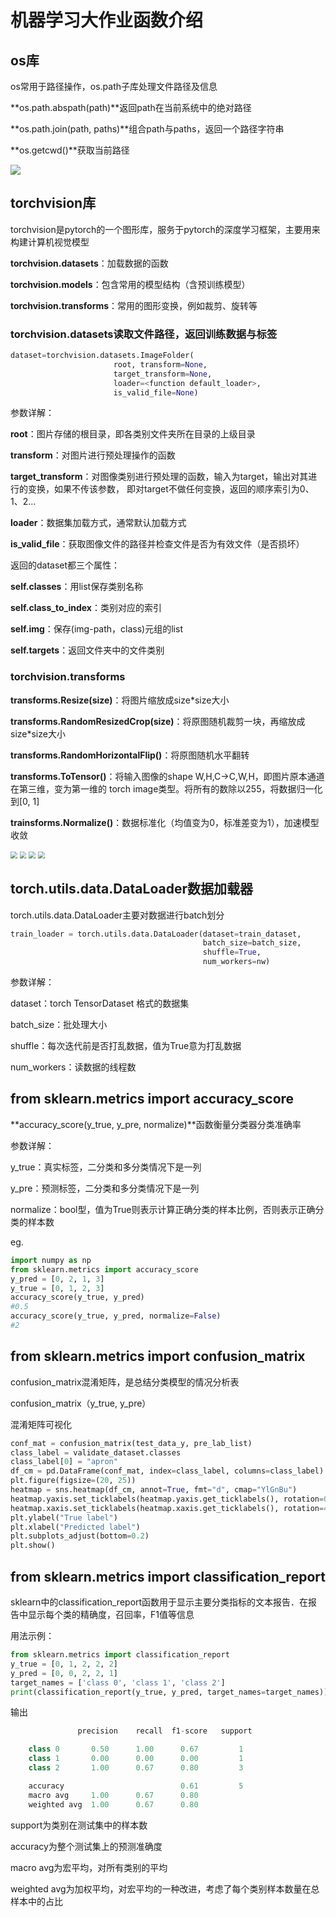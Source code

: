 # 机器学习大作业函数介绍

## os库

os常用于路径操作，os.path子库处理文件路径及信息

**os.path.abspath(path)**返回path在当前系统中的绝对路径

**os.path.join(path, paths)**组合path与paths，返回一个路径字符串

**os.getcwd()**获取当前路径

![](imgs/Img1.png)

## torchvision库

torchvision是pytorch的一个图形库，服务于pytorch的深度学习框架，主要用来构建计算机视觉模型

**torchvision.datasets**：加载数据的函数

**torchvision.models**：包含常用的模型结构（含预训练模型）

**torchvision.transforms**：常用的图形变换，例如裁剪、旋转等

### torchvision.datasets读取文件路径，返回训练数据与标签

```python
dataset=torchvision.datasets.ImageFolder(
                       root, transform=None, 
                       target_transform=None, 
                       loader=<function default_loader>, 
                       is_valid_file=None)


```

参数详解：

**root**：图片存储的根目录，即各类别文件夹所在目录的上级目录

**transform**：对图片进行预处理操作的函数

**target_transform**：对图像类别进行预处理的函数，输入为target，输出对其进行的变换，如果不传该参数，								  即对target不做任何变换，返回的顺序索引为0、1、2...

**loader**：数据集加载方式，通常默认加载方式

**is_valid_file**：获取图像文件的路径并检查文件是否为有效文件（是否损坏）

返回的dataset都三个属性：

**self.classes**：用list保存类别名称

**self.class_to_index**：类别对应的索引

**self.img**：保存(img-path，class)元组的list

**self.targets**：返回文件夹中的文件类别

### torchvision.transforms

**transforms.Resize(size)**：将图片缩放成size*size大小

**transforms.RandomResizedCrop(size)**：将原图随机裁剪一块，再缩放成size*size大小

**transforms.RandomHorizontalFlip()**：将原图随机水平翻转

**transforms.ToTensor()**：将输入图像的shape W,H,C->C,W,H，即图片原本通道在第三维，变为第一维的  											   torch image类型。将所有的数除以255，将数据归一化到[0, 1]

**trainsforms.Normalize()**：数据标准化（均值变为0，标准差变为1），加速模型收敛

<img src="imgs/resize.png" style="zoom: 67%;" />

<img src="imgs/randomResize.png" style="zoom:67%;" />

<img src="imgs/randomHorizentalFilp.png" style="zoom:67%;" />

<img src="imgs/ToTensorAndNoramlize.png" style="zoom:67%;" />

## torch.utils.data.DataLoader数据加载器

torch.utils.data.DataLoader主要对数据进行batch划分

```python
train_loader = torch.utils.data.DataLoader(dataset=train_dataset,
                                           batch_size=batch_size,
                                           shuffle=True,
                                           num_workers=nw)
```

参数详解：

dataset：torch TensorDataset 格式的数据集

batch_size：批处理大小

shuffle：每次迭代前是否打乱数据，值为True意为打乱数据

num_workers：读数据的线程数

## from sklearn.metrics import accuracy_score

**accuracy_score(y_true, y_pre, normalize)**函数衡量分类器分类准确率

参数详解：

y_true：真实标签，二分类和多分类情况下是一列

y_pre：预测标签，二分类和多分类情况下是一列

normalize：bool型，值为True则表示计算正确分类的样本比例，否则表示正确分类的样本数

eg.

```python
import numpy as np
from sklearn.metrics import accuracy_score
y_pred = [0, 2, 1, 3]
y_true = [0, 1, 2, 3]
accuracy_score(y_true, y_pred)
#0.5
accuracy_score(y_true, y_pred, normalize=False)
#2
```

## from sklearn.metrics import confusion_matrix

confusion_matrix混淆矩阵，是总结分类模型的情况分析表

confusion_matrix（y_true, y_pre）

混淆矩阵可视化

```python
conf_mat = confusion_matrix(test_data_y, pre_lab_list)
class_label = validate_dataset.classes
class_label[0] = "apron"
df_cm = pd.DataFrame(conf_mat, index=class_label, columns=class_label)
plt.figure(figsize=(20, 25))
heatmap = sns.heatmap(df_cm, annot=True, fmt="d", cmap="YlGnBu")
heatmap.yaxis.set_ticklabels(heatmap.yaxis.get_ticklabels(), rotation=0, ha="right")
heatmap.xaxis.set_ticklabels(heatmap.xaxis.get_ticklabels(), rotation=45, ha="right")
plt.ylabel("True label")
plt.xlabel("Predicted label")
plt.subplots_adjust(bottom=0.2)
plt.show()
```

## from sklearn.metrics import classification_report

sklearn中的classification_report函数用于显示主要分类指标的文本报告．在报告中显示每个类的精确度，召回率，F1值等信息

用法示例：

```python
from sklearn.metrics import classification_report
y_true = [0, 1, 2, 2, 2]
y_pred = [0, 0, 2, 2, 1]
target_names = ['class 0', 'class 1', 'class 2']
print(classification_report(y_true, y_pred, target_names=target_names))
```

输出

```python
               precision    recall  f1-score   support

    class 0       0.50      1.00      0.67         1
    class 1       0.00      0.00      0.00         1
    class 2       1.00      0.67      0.80         3

    accuracy                          0.61         5
    macro avg     1.00      0.67      0.80
    weighted avg  1.00      0.67      0.80
```

support为类别在测试集中的样本数

accuracy为整个测试集上的预测准确度

macro avg为宏平均，对所有类别的平均

weighted avg为加权平均，对宏平均的一种改进，考虑了每个类别样本数量在总样本中的占比